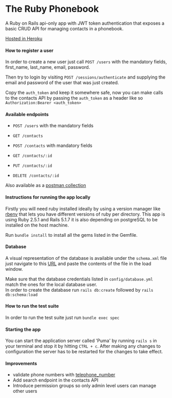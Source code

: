 # The Ruby Phonebook
A Ruby on Rails api-only app with JWT token authentication that exposes a basic CRUD API for managing contacts in a phonebook.

[Hosted in Heroku](https://sheltered-chamber-62543.herokuapp.com)
#### How to register a user

In order to create a new user just call `POST /users` with the mandatory fields, first_name, last_name, email, password.

Then try to login by visiting `POST /sessions/authenticate` and supplying the email and password of the user that was just created.

Copy the `auth_token` and keep it somewhere safe, now you can make calls to the contacts API by passing the `auth_token` as a header like so 
`Authorization:Bearer <auth_token>`   

#### Available endpoints
* `POST /users` with the mandatory fields

* `GET /contacts`
* `POST /contacts` with mandatory fields
* `GET /contacts/:id`
* `PUT /contacts/:id`
* `DELETE /contacts/:id`

Also available as a [postman collection](https://documenter.getpostman.com/view/1699252/SVSNKTQQ?version=latest)

#### Instructions for running the app locally
Firstly you will need ruby installed ideally by using a version manager like [rbenv](https://github.com/rbenv/rbenv)
that lets you have different versions of ruby per directory. This app is using Ruby 2.5.1 and Rails 5.1.7 
it is also depending on postgreSQL to be installed on the host machine.

Run `bundle install` to install all the gems listed in the Gemfile.

#### Database
A visual representation of the database is available under the `schema.xml` file just navigate 
  to this [URL](https://ondras.zarovi.cz/sql/demo/) and paste the contents of the file in the load window.

Make sure that the database credentials listed in `config/database.yml` match the ones for the local database user.  
In order to create the database run `rails db:create` followed by `rails db:schema:load`

#### How to run the test suite
In order to run the test suite just run `bundle exec spec`

#### Starting the app
You can start the application server called 'Puma' by  running `rails s` in your terminal and stop it by hitting `CTRL + c`.
After making any changes to configuration the server has to be restarted for the changes to take effect. 

#### Improvements
* validate phone numbers with [telephone_number](https://rubygems.org/gems/telephone_number)
* Add search endpoint in the contacts API
* Introduce permission groups so only admin level users can manage other users
